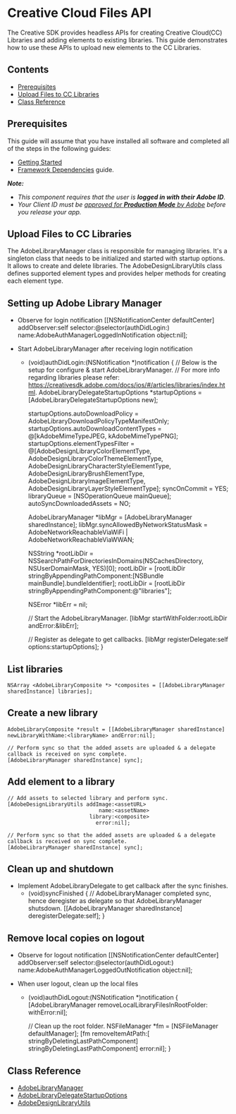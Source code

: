 # Creative Cloud Files API

The Creative SDK provides headless APIs for creating Creative Cloud(CC) Libraries and adding elements to existing libraries. This guide demonstrates how to use these APIs to upload new elements to the CC Libraries.

## Contents

- [Prerequisites](#prerequisites)
- [Upload Files to CC Libraries](#upload)
- [Class Reference](#reference)

<a name="prerequisites"></a>

## Prerequisites

This guide will assume that you have installed all software and completed all of the steps in the following guides:

*   [Getting Started](https://creativesdk.adobe.com/docs/ios/#/articles/gettingstarted/index.html)
*   [Framework Dependencies](https://creativesdk.adobe.com/docs/ios/#/articles/dependencies/index.html) guide.

_**Note:**_

*   _This component requires that the user is **logged in with their Adobe ID**._
*   _Your Client ID must be [approved for **Production Mode** by Adobe](https://creativesdk.zendesk.com/hc/en-us/articles/204601215-How-to-complete-the-Production-Client-ID-Request) before you release your app._

<a name="upload"></a>
## Upload Files to CC Libraries 
The AdobeLibraryManager class is responsible for managing libraries. It's a singleton class that needs to be initialized and started with startup options. It allows to create and delete libraries. The AdobeDesignLibraryUtils class defines supported element types and provides helper methods for creating each element type.

## Setting up Adobe Library Manager
* Observe for login notification
    [[NSNotificationCenter defaultCenter] addObserver:self
                                             selector:@selector(authDidLogin:)
                                                 name:AdobeAuthManagerLoggedInNotification
                                               object:nil];

* Start AdobeLibraryManager after receiving login notification
    - (void)authDidLogin:(NSNotification *)notification
    {
        // Below is the setup for configure & start AdobeLibraryManager.
        // For more info regarding libraries please refer: https://creativesdk.adobe.com/docs/ios/#/articles/libraries/index.html.
        AdobeLibraryDelegateStartupOptions *startupOptions = [AdobeLibraryDelegateStartupOptions new];

        startupOptions.autoDownloadPolicy = AdobeLibraryDownloadPolicyTypeManifestOnly;
        startupOptions.autoDownloadContentTypes = @[kAdobeMimeTypeJPEG,
                                                    kAdobeMimeTypePNG];
        startupOptions.elementTypesFilter = @[AdobeDesignLibraryColorElementType,
                                              AdobeDesignLibraryColorThemeElementType,
                                              AdobeDesignLibraryCharacterStyleElementType,
                                              AdobeDesignLibraryBrushElementType,
                                              AdobeDesignLibraryImageElementType,
                                              AdobeDesignLibraryLayerStyleElementType];
        syncOnCommit = YES;
        libraryQueue = [NSOperationQueue mainQueue];
        autoSyncDownloadedAssets = NO;

        AdobeLibraryManager *libMgr = [AdobeLibraryManager sharedInstance];
        libMgr.syncAllowedByNetworkStatusMask = AdobeNetworkReachableViaWiFi | AdobeNetworkReachableViaWWAN;

        NSString *rootLibDir = NSSearchPathForDirectoriesInDomains(NSCachesDirectory, NSUserDomainMask, YES)[0];
        rootLibDir = [rootLibDir stringByAppendingPathComponent:[NSBundle mainBundle].bundleIdentifier];
        rootLibDir = [rootLibDir stringByAppendingPathComponent:@"libraries"];

        NSError *libErr = nil;

        // Start the AdobeLibraryManager.
        [libMgr startWithFolder:rootLibDir andError:&libErr];

        // Register as delegate to get callbacks.
        [libMgr registerDelegate:self options:startupOptions];
    }

## List libraries
    NSArray <AdobeLibraryComposite *> *composites = [[AdobeLibraryManager sharedInstance] libraries];

## Create a new library
    AdobeLibraryComposite *result = [[AdobeLibraryManager sharedInstance] newLibraryWithName:<libraryName> andError:nil];

    // Perform sync so that the added assets are uploaded & a delegate callback is received on sync complete.
    [AdobeLibraryManager sharedInstance] sync];

## Add element to a library
    // Add assets to selected library and perform sync.
    [AdobeDesignLibraryUtils addImage:<assetURL>
                                 name:<assetName>
                              library:<composite>
                                error:nil];

    // Perform sync so that the added assets are uploaded & a delegate callback is received on sync complete.
    [AdobeLibraryManager sharedInstance] sync];

## Clean up and shutdown
* Implement AdobeLibraryDelegate to get callback after the sync finishes.
    - (void)syncFinished
    {
        // AdobeLibraryManager completed sync, hence deregister as delegate so that AdobeLibraryManager shutsdown.
        [[AdobeLibraryManager sharedInstance] deregisterDelegate:self];
    }

## Remove local copies on logout
* Observe for logout notification
    [[NSNotificationCenter defaultCenter] addObserver:self
                                             selector:@selector(authDidLogout:)
                                                 name:AdobeAuthManagerLoggedOutNotification
                                               object:nil];

* When user logout, clean up the local files
    - (void)authDidLogout:(NSNotification *)notification
    {
        [AdobeLibraryManager removeLocalLibraryFilesInRootFolder:<rootFolder> withError:nil];

        // Clean up the root folder.
        NSFileManager *fm = [NSFileManager defaultManager];
        [fm removeItemAtPath:[<rootFolder> stringByDeletingLastPathComponent] stringByDeletingLastPathComponent] error:nil];
    }

<a name="reference"></a>
## Class Reference

+ [AdobeLibraryManager](https://creativesdk.adobe.com/docs/ios/#/Classes/AdobeLibraryManager.html)
+ [AdobeLibraryDelegateStartupOptions](https://creativesdk.adobe.com/docs/ios/#/Classes/AdobeLibraryDelegateStartupOptions.html)
+ [AdobeDesignLibraryUtils](https://creativesdk.adobe.com/docs/ios/#/Classes/AdobeDesignLibraryUtils.html)
